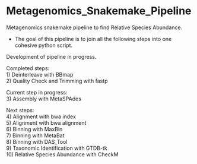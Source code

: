 # Metagenomics_Snakemake_Pipeline
Metagenomics snakemake pipeline to find Relative Species Abundance. 
 * The goal of this pipeline is to join all the following steps into one cohesive python script.
   
Development of pipeline in progress.  
  
Completed steps:  
 1)‎ Deinterleave with BBmap  
 2) Quality Check and Trimming with fastp  

  
Current step in progress:   
 3) Assembly with MetaSPAdes

Next steps:  
 4) Alignment with bwa index   
 5) Alignment with bwa alignment   
 6) Binning with MaxBin   
 7) Binning with MetaBat   
 8) Binning with DAS_Tool   
 9) Taxonomic Identification with GTDB-tk   
 10) Relative Species Abundance with CheckM   

  
